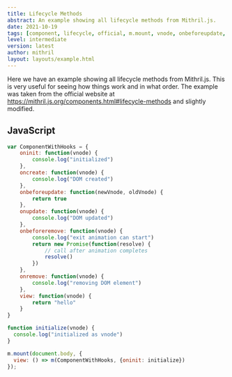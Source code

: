 ```yaml
---
title: Lifecycle Methods
abstract: An example showing all lifecycle methods from Mithril.js.
date: 2021-10-19
tags: [component, lifecycle, official, m.mount, vnode, onbeforeupdate, onremove, onbeforeremove, onupdate, oncreate, oninit]
level: intermediate
version: latest
author: mithril
layout: layouts/example.html
---
```


Here we have an example showing all lifecycle methods from Mithril.js.
This is very useful for seeing how things work and in what order.
The example was taken from the official website at <https://mithril.js.org/components.html#lifecycle-methods> and slightly modified.

## JavaScript

~~~js
var ComponentWithHooks = {
    oninit: function(vnode) {
        console.log("initialized")
    },
    oncreate: function(vnode) {
        console.log("DOM created")
    },
    onbeforeupdate: function(newVnode, oldVnode) {
        return true
    },
    onupdate: function(vnode) {
        console.log("DOM updated")
    },
    onbeforeremove: function(vnode) {
        console.log("exit animation can start")
        return new Promise(function(resolve) {
            // call after animation completes
            resolve()
        })
    },
    onremove: function(vnode) {
        console.log("removing DOM element")
    },
    view: function(vnode) {
        return "hello"
    }
}

function initialize(vnode) {
  console.log("initialized as vnode")
}

m.mount(document.body, {
  view: () => m(ComponentWithHooks, {oninit: initialize})
});
~~~

